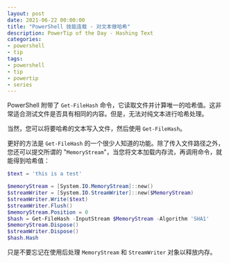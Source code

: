 ```yaml
---
layout: post
date: 2021-06-22 00:00:00
title: "PowerShell 技能连载 - 对文本做哈希"
description: PowerTip of the Day - Hashing Text
categories:
- powershell
- tip
tags:
- powershell
- tip
- powertip
- series
---
```

PowerShell 附带了 `Get-FileHash` 命令，它读取文件并计算唯一的哈希值。这非常适合测试文件是否具有相同的内容。但是，无法对纯文本进行哈希处理。

当然，您可以将要哈希的文本写入文件，然后使用 `Get-FileHash`。

更好的方法是 `Get-FileHash` 的一个很少人知道的功能。除了传入文件路径之外，您还可以提交所谓的 "`MemoryStream`"，当您将文本加载内存流，再调用命令，就能得到哈希值：

```powershell
$text = 'this is a test'

$memoryStream = [System.IO.MemoryStream]::new()
$streamWriter = [System.IO.StreamWriter]::new($MemoryStream)
$streamWriter.Write($text)
$streamWriter.Flush()
$memoryStream.Position = 0
$hash = Get-FileHash -InputStream $MemoryStream -Algorithm 'SHA1'
$memoryStream.Dispose()
$streamWriter.Dispose()
$hash.Hash
```

只是不要忘记在使用后处理 `MemoryStream` 和 `StreamWriter` 对象以释放内存。

<!--本文国际来源：[Hashing Text](https://community.idera.com/database-tools/powershell/powertips/b/tips/posts/hashing-text)-->

